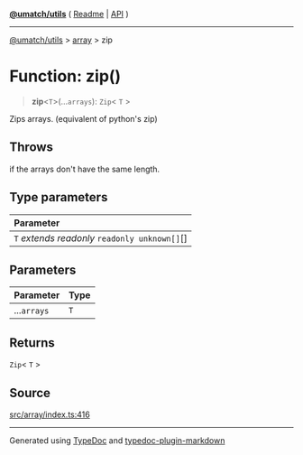 [**@umatch/utils**](../../README.md) ( [Readme](../../README.md) \| [API](../../API.md) )

---

[@umatch/utils](../../API.md) > [array](../README.md) > zip

# Function: zip()

> **zip**\<`T`\>(...`arrays`): `Zip`\< `T` \>

Zips arrays. (equivalent of python's zip)

## Throws

if the arrays don't have the same length.

## Type parameters

| Parameter                                       |
| :---------------------------------------------- |
| `T` _extends_ _readonly_ `readonly unknown[]`[] |

## Parameters

| Parameter   | Type |
| :---------- | :--- |
| ...`arrays` | `T`  |

## Returns

`Zip`\< `T` \>

## Source

[src/array/index.ts:416](https://github.com/umatch-oficial/utils/blob/51f6213/src/array/index.ts#L416)

---

Generated using [TypeDoc](https://typedoc.org/) and [typedoc-plugin-markdown](https://www.npmjs.com/package/typedoc-plugin-markdown)
